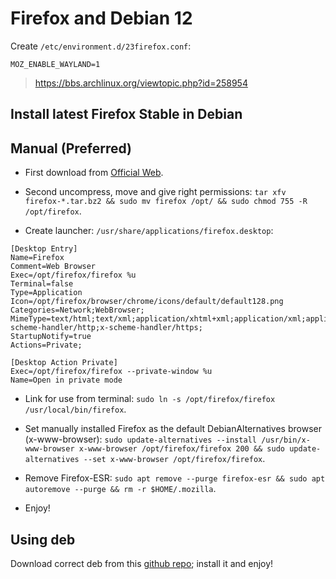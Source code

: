 # Firefox and Debian 12

Create `/etc/environment.d/23firefox.conf`:

```
MOZ_ENABLE_WAYLAND=1
```

> https://bbs.archlinux.org/viewtopic.php?id=258954

## Install latest Firefox Stable in Debian

## Manual (Preferred)
* First download from [Official Web](https://www.mozilla.org/es-ES/firefox/new/).

* Second uncompress, move and give right permissions: `tar xfv firefox-*.tar.bz2 && sudo mv firefox /opt/ && sudo chmod 755 -R /opt/firefox`.
* Create launcher: `/usr/share/applications/firefox.desktop`:

```
[Desktop Entry]
Name=Firefox
Comment=Web Browser
Exec=/opt/firefox/firefox %u
Terminal=false
Type=Application
Icon=/opt/firefox/browser/chrome/icons/default/default128.png
Categories=Network;WebBrowser;
MimeType=text/html;text/xml;application/xhtml+xml;application/xml;application/vnd.mozilla.xul+xml;application/rss+xml;application/rdf+xml;image/gif;image/jpeg;image/png;x-scheme-handler/http;x-scheme-handler/https;
StartupNotify=true
Actions=Private;

[Desktop Action Private]
Exec=/opt/firefox/firefox --private-window %u
Name=Open in private mode
```

* Link for use from terminal: `sudo ln -s /opt/firefox/firefox /usr/local/bin/firefox`.

* Set manually installed Firefox as the default DebianAlternatives browser (x-www-browser): `sudo update-alternatives --install /usr/bin/x-www-browser x-www-browser /opt/firefox/firefox 200 && sudo update-alternatives --set x-www-browser /opt/firefox/firefox`.

* Remove Firefox-ESR: `sudo apt remove --purge firefox-esr && sudo apt autoremove --purge && rm -r $HOME/.mozilla`.
* Enjoy!

## Using deb

Download correct deb from this [github repo](https://github.com/degaart/firefox-user-installer.git); install it and enjoy!
